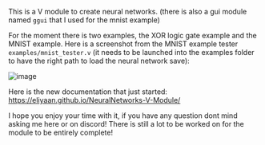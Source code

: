 This is a V module to create neural networks. (there is also a gui module named `ggui` that I used for the mnist example)

For the moment there is two examples, the XOR logic gate example and the MNIST example.
Here is a screenshot from the MNIST example tester `examples/mnist_tester.v` (it needs to be launched into the examples folder to have the right path to load the neural network save):

![image](https://github.com/Eliyaan/NeuralNetworks-V-Module/assets/103932369/d4e784a2-b63b-457e-b708-822a8285c727)

Here is the new documentation that just started: https://eliyaan.github.io/NeuralNetworks-V-Module/

I hope you enjoy your time with it, if you have any question dont mind asking me here or on discord! There is still a lot to be worked on for the module to be entirely complete!
